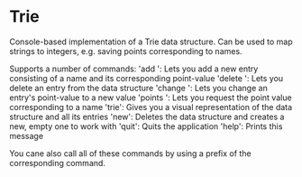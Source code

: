 # Trie
Console-based implementation of a Trie data structure.
Can be used to map strings to integers, e.g. saving points corresponding to names.

Supports a number of commands:
'add <name> <points>':      Lets you add a new entry consisting of a name and its corresponding point-value
 'delete <name>':            Lets you delete an entry from the data structure
 'change <name> <points>':   Lets you change an entry's point-value to a new value
 'points <name>':            Lets you request the point value corresponding to a name
 'trie':                     Gives you a visual representation of the data structure and all its entries
 'new':                      Deletes the data structure and creates a new, empty one to work with
 'quit':                     Quits the application
 'help':                     Prints this message
 
 
 You cane also call all of these commands by using a prefix of the corresponding command.
